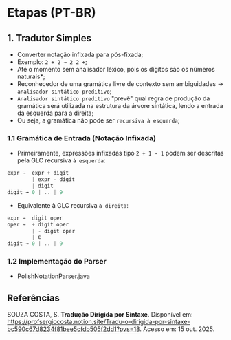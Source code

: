 # Etapas (PT-BR)

## 1. Tradutor Simples

- Converter notação infixada para pós-fixada;
- Exemplo: `2 + 2 → 2 2 +`;
- Até o momento sem analisador léxico, pois os dígitos são os números naturais\*;
- Reconhecedor de uma gramática livre de contexto sem ambiguidades → `analisador sintático preditivo`;
- `Analisador sintático preditivo` "prevê" qual regra de produção da gramática será utilizada na estrutura da árvore sintática, lendo a entrada da esquerda para a direita;
- Ou seja, a gramática não pode ser `recursiva à esquerda`;

### 1.1 Gramática de Entrada (Notação Infixada)

- Primeiramente, expressões infixadas tipo `2 + 1 - 1` podem ser descritas pela GLC recursiva `à esquerda`:

```Java
expr →  expr + digit
        | expr - digit
        | digit
digit → 0 | .. | 9
```

- Equivalente à GLC recursiva `à direita`:

```Java
expr →  digit oper
oper →  + digit oper
        | - digit oper
        | ε
digit → 0 | .. | 9
```

### 1.2 Implementação do Parser

- PolishNotationParser.java

## Referências

SOUZA COSTA, S. **Tradução Dirigida por Sintaxe**. Disponível em: <https://profsergiocosta.notion.site/Tradu-o-dirigida-por-sintaxe-bc590c67d8234f81bee5cfdb505f2dd1?pvs=18>. Acesso em: 15 out. 2025.
